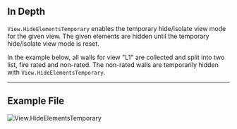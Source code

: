 ## In Depth
`View.HideElementsTemporary`  enables the temporary hide/isolate view mode for the given view. The given elements are hidden until the temporary hide/isolate view mode is reset.

In the example below, all walls for view "L1" are collected and split into two list, fire rated and non-rated. The non-rated walls are temporarily hidden with `View.HideElementsTemporary`.
___
## Example File

![View.HideElementsTemporary](./Revit.Elements.Views.View.HideElementsTemporary_img.jpg)
